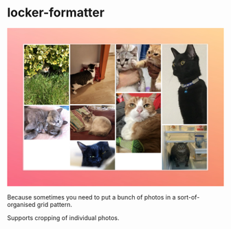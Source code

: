 # locker-formatter

![alt text](docs/image.webp)

Because sometimes you need to put a bunch of photos in a sort-of-organised grid pattern.

Supports cropping of individual photos.
